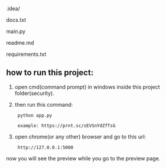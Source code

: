 .idea/

docs.txt

main.py

readme.md

requirements.txt


how to run this project: 
-------------------------
1. open cmd(command prompt) in windows inside this project folder(security).

2. then run this command:
        
        python app.py

        example: https://prnt.sc/sEVSnYdZfTsG

3. open chrome(or any other) browser and go to this url:  
        
        http://127.0.0.1:5000


now you will see the preview while you go to the preview page.


